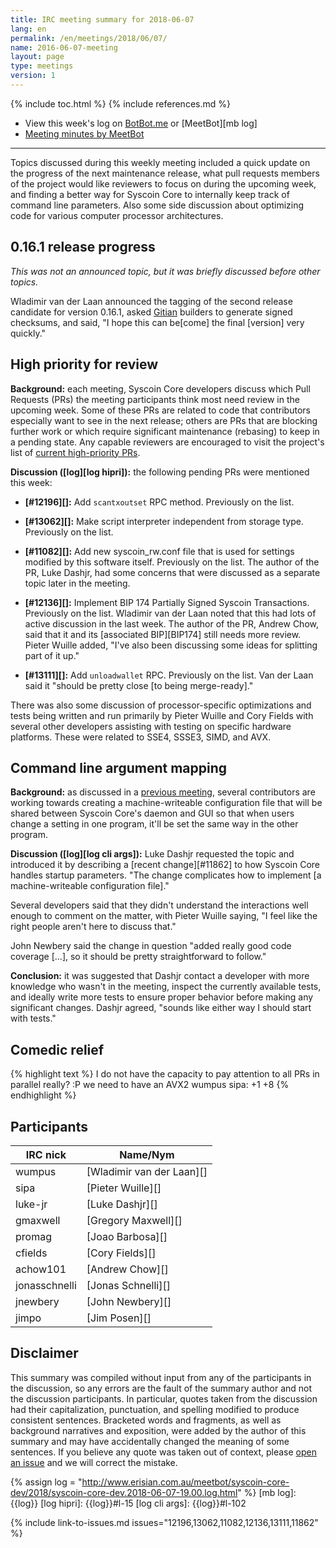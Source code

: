 ```yaml
---
title: IRC meeting summary for 2018-06-07
lang: en
permalink: /en/meetings/2018/06/07/
name: 2016-06-07-meeting
layout: page
type: meetings
version: 1
---
```

{% include toc.html %}
{% include references.md %}

- View this week's log on [BotBot.me](https://botbot.me/freenode/syscoin-core-dev/msg/100892716/) or [MeetBot][mb log]
- [Meeting minutes by MeetBot](http://www.erisian.com.au/meetbot/syscoin-core-dev/2018/syscoin-core-dev.2018-06-07-19.00.html)

---

Topics discussed during this weekly meeting included a quick update on
the progress of the next maintenance release, what pull requests members
of the project would like reviewers to focus on during the upcoming
week, and finding a better way for Syscoin Core to internally keep track
of command line parameters.   Also some side discussion about optimizing
code for various computer processor architectures.

## 0.16.1 release progress

*This was not an announced topic, but it was briefly discussed before
other topics.*

Wladimir van der Laan announced the tagging of the second release
candidate for version 0.16.1, asked [Gitian][] builders to generate
signed checksums, and said, "I hope this can be[come] the final
[version] very quickly."

## High priority for review

**Background:** each meeting, Syscoin Core developers discuss which Pull
Requests (PRs) the meeting participants think most need review in the
upcoming week.  Some of these PRs are related to code that contributors
especially want to see in the next release; others are PRs that are
blocking further work or which require significant maintenance (rebasing)
to keep in a pending state.  Any capable reviewers are encouraged to
visit the project's list of [current high-priority
PRs][].

**Discussion ([log][log hipri]):** the following pending PRs were
mentioned this week:

- **[#12196][]:** Add `scantxoutset` RPC method. Previously on the list.

- **[#13062][]:** Make script interpreter independent from storage type.
  Previously on the list.

- **[#11082][]:** Add new syscoin_rw.conf file that is used for settings
  modified by this software itself.  Previously on the list.  The author
  of the PR, Luke Dashjr, had some concerns that were discussed as a
  separate topic later in the meeting.

- **[#12136][]:** Implement BIP 174 Partially Signed Syscoin
  Transactions.  Previously on the list.  Wladimir van der Laan noted
  that this had lots of active discussion in the last week. The author
  of the PR, Andrew Chow, said that it and its [associated BIP][BIP174]
  still needs more review.  Pieter Wuille added, "I've also been
  discussing some ideas for splitting part of it up."

- **[#13111][]:** Add `unloadwallet` RPC.  Previously on the list.  Van der Laan
  said it "should be pretty close [to being merge-ready]."

There was also some discussion of processor-specific optimizations and
tests being written and run primarily by Pieter Wuille and Cory Fields
with several other developers assisting with testing on specific
hardware platforms.  These were related to SSE4, SSSE3, SIMD, and AVX.

## Command line argument mapping

**Background:** as discussed in a [previous meeting][rw conf meet
notes], several contributors are working towards creating a
machine-writeable configuration file that will be shared between Syscoin
Core's daemon and GUI so that when users change a setting in one
program, it'll be set the same way in the other program.

**Discussion ([log][log cli args]):** Luke Dashjr requested the topic
and introduced it by describing a [recent change][#11862] to how Syscoin
Core handles startup parameters.  "The change complicates how to
implement [a machine-writeable configuration file]."

Several developers said that they didn't understand the interactions
well enough to comment on the matter, with Pieter Wuille saying, "I feel
like the right people aren't here to discuss that."

John Newbery said the change in question "added really good code
coverage [...], so it should be pretty straightforward to follow."

**Conclusion:** it was suggested that Dashjr contact a developer with
more knowledge who wasn't in the meeting, inspect the currently
available tests, and ideally write more tests to ensure proper behavior
before making any significant changes.  Dashjr agreed, "sounds like
either way I should start with tests."

## Comedic relief

{% highlight text %}
<wumpus> I do not have the capacity to pay attention to
         all PRs in parallel
<promag> really? :P
<sipa> we need to have an AVX2 wumpus
<wumpus> sipa: +1
<sipa> +8
{% endhighlight %}


## Participants

| IRC nick        | Name/Nym                  |
|-----------------|---------------------------|
| wumpus          | [Wladimir van der Laan][] |
| sipa            | [Pieter Wuille][]         |
| luke-jr         | [Luke Dashjr][]           |
| gmaxwell        | [Gregory Maxwell][]       |
| promag          | [Joao Barbosa][]          |
| cfields         | [Cory Fields][]           |
| achow101        | [Andrew Chow][]           |
| jonasschnelli   | [Jonas Schnelli][]        |
| jnewbery        | [John Newbery][]          |
| jimpo           | [Jim Posen][]             |

## Disclaimer

This summary was compiled without input from any of the participants in
the discussion, so any errors are the fault of the summary author and
not the discussion participants.  In particular, quotes taken from the
discussion had their capitalization, punctuation, and spelling modified
to produce consistent sentences.  Bracketed words and fragments, as well
as background narratives and exposition, were added by the author of
this summary and may have accidentally changed the meaning of some
sentences.  If you believe any quote was taken out of context, please
[open an issue](https://github.com/syscoin-core/syscoincore.org/issues/new)
and we will correct the mistake.

[current high-priority PRs]: https://github.com/syscoin/syscoin/projects/8
[gitian]: https://github.com/syscoin-core/gitian.sigs
[rw conf meet notes]: /en/meetings/2018/05/24/#gui-prune-setting-and-writable-config-files

{% assign log = "http://www.erisian.com.au/meetbot/syscoin-core-dev/2018/syscoin-core-dev.2018-06-07-19.00.log.html" %}
[mb log]: {{log}}
[log hipri]: {{log}}#l-15
[log cli args]: {{log}}#l-102

{% include link-to-issues.md issues="12196,13062,11082,12136,13111,11862" %}
